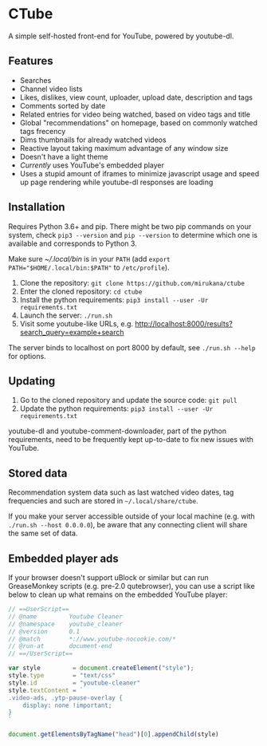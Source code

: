 # CTube

A simple self-hosted front-end for YouTube, powered by youtube-dl.


## Features

- Searches
- Channel video lists
- Likes, dislikes, view count, uploader, upload date, description and tags
- Comments sorted by date
- Related entries for video being watched, based on video tags and title
- Global "recommendations" on homepage, based on commonly watched tags frecency
- Dims thumbnails for already watched videos
- Reactive layout taking maximum advantage of any window size
- Doesn't have a light theme
- *Currently* uses YouTube's embedded player
- Uses a stupid amount of iframes to minimize javascript usage and speed up 
  page rendering while youtube-dl responses are loading


## Installation

Requires Python 3.6+ and pip. There might be two pip commands on your system, 
check `pip3 --version` and `pip --version` to determine which one is available 
and corresponds to Python 3.

Make sure *~/.local/bin* is in your `PATH` (add 
`export PATH="$HOME/.local/bin:$PATH"` to `/etc/profile`).

1. Clone the repository: `git clone https://github.com/mirukana/ctube`
2. Enter the cloned repository: `cd ctube`
3. Install the python requirements: `pip3 install --user -Ur requirements.txt`
4. Launch the server: `./run.sh`
5. Visit some youtube-like URLs, e.g. <http://localhost:8000/results?search_query=example+search>

The server binds to localhost on port 8000 by default, see `./run.sh --help`
for options.


## Updating

1. Go to the cloned repository and update the source code: `git pull` 
2. Update the python requirements: `pip3 install --user -Ur requirements.txt`

youtube-dl and youtube-comment-downloader, part of the python requirements,
need to be frequently kept up-to-date to fix new issues with YouTube.


## Stored data

Recommendation system data such as last watched video dates, tag frequencies 
and such are stored in `~/.local/share/ctube`. 

If you make your server accessible outside of your local machine 
(e.g. with `./run.sh --host 0.0.0.0`), be aware that any connecting client
will share the same set of data.


## Embedded player ads

If your browser doesn't support uBlock or similar but can run GreaseMonkey 
scripts (e.g. pre-2.0 qutebrowser), you can use a script like below to
clean up what remains on the embedded YouTube player:

```javascript
// ==UserScript==
// @name         Youtube Cleaner
// @namespace    youtube_cleaner
// @version      0.1
// @match        *://www.youtube-nocookie.com/*
// @run-at       document-end
// ==/UserScript==

var style         = document.createElement("style");
style.type        = "text/css"
style.id          = "youtube-cleaner"
style.textContent = `
.video-ads, .ytp-pause-overlay {
    display: none !important;
}
`

document.getElementsByTagName("head")[0].appendChild(style)
```
